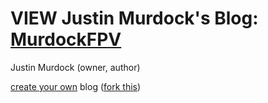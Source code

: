 # VIEW Justin Murdock's Blog: [MurdockFPV](https://murdockfpv.github.io/)

Justin Murdock (owner, author)

[create your own](https://howchoo.com/git/how-to-blog-in-markdown-using-github-and-jekyll-now) blog ([fork this](https://github.com/barryclark/jekyll-now))
